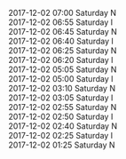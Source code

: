 2017-12-02 07:00 Saturday  N  
2017-12-02 06:55 Saturday  I  
2017-12-02 06:45 Saturday  N  
2017-12-02 06:40 Saturday  I  
2017-12-02 06:25 Saturday  N  
2017-12-02 06:20 Saturday  I  
2017-12-02 05:05 Saturday  N  
2017-12-02 05:00 Saturday  I  
2017-12-02 03:10 Saturday  N  
2017-12-02 03:05 Saturday  I  
2017-12-02 02:55 Saturday  N  
2017-12-02 02:50 Saturday  I  
2017-12-02 02:40 Saturday  N  
2017-12-02 02:25 Saturday  I  
2017-12-02 01:25 Saturday  N  

